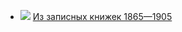* ![](/books/nonf_biography/Марк%20Твен/Из%20записных%20книжек%201865—1905.jpg) [Из записных книжек 1865—1905](/books/nonf_biography/Марк%20Твен/Из%20записных%20книжек%201865—1905)